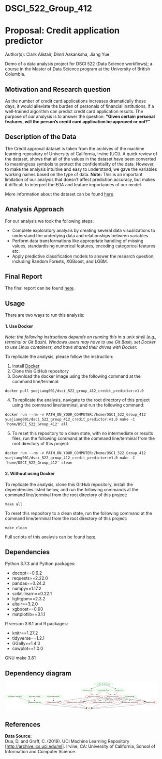 # DSCI_522_Group_412

# Proposal: Credit application predictor

Author(s): Clark Alistair, Dimri Aakanksha, Jiang Yue

Demo of a data analysis project for DSCI 522 (Data Science workflows); a course in the Master of Data Science program at the University of British Columbia.

## Motivation and Research question

As the number of credit card applications increases dramatically these days, it would alleviate the burden of personals of financial institutions, if a well-trained algorithm can predict credit card application results. The purpose of our analysis is to answer the question: **"Given certain personal features, will the person’s credit card application be approved or not?"**

## Description of the Data

The Credit approval dataset is taken from the archives of the machine learning repository of University of California, Irvine (UCI). A quick review of the dataset, shows that all of the values in the dataset have been converted to meaningless symbols to protect the confidentiality of the data. However, to make the analysis intuitive and easy to understand, we gave the variables working names based on the type of data. **Note:** This is an important limitation of our analysis that doesn't affect prediction accuracy, but makes it difficult to interpret the EDA and feature importances of our model.

More information about the dataset can be found [here](http://archive.ics.uci.edu/ml/datasets/credit+approval).

## Analysis Approach

For our analysis we took the following steps:

- Complete exploratory analysis by creating several data visualizations to understand the underlying data and relationships between variables
- Perform data transformations like appropriate handling of missing values, standardising numerical features, encoding categorical features etc.
- Apply predictive classification models to answer the research question, including Random Forests, XGBoost, and LGBM.

## Final Report
The final report can be found [here](https://github.com/UBC-MDS/DSCI_522_Group_412/blob/master/doc/Report_final.md).

## Usage

There are two ways to run this analysis:

#### 1. Use Docker

*Note: the following instructions depends on running this in a unix shell (e.g., terminal or Git Bash). Windows users may have to use Git Bash, set Docker to use Linux containers, and have shared their drives with Docker.*

To replicate the analysis, please follow the instruction:

1. Install [Docker](https://www.docker.com/get-started)
2. Clone this GitHub repository
3. Download the docker image using the following command at the command line/terminal:

```
docker pull yuejiang001/dsci_522_group_412_credit_predictor:v1.0
```

4. To replicate the analysis, navigate to the root directory of this project using the command line/terminal, and run the following command:

```
docker run --rm -v PATH_ON_YOUR_COMPUTER:/home/DSCI_522_Group_412 yuejiang001/dsci_522_group_412_credit_predictor:v1.0 make -C 'home/DSCI_522_Group_412' all
```

5. To reset this repository to a clean state, with no intermediate or results files, run the following command at the command line/terminal from the root directory of this project:

```
docker run --rm -v PATH_ON_YOUR_COMPUTER:/home/DSCI_522_Group_412 yuejiang001/dsci_522_group_412_credit_predictor:v1.0 make -C 'home/DSCI_522_Group_412' clean
```

#### 2. Without using Docker

To replicate the analysis, clone this GitHub repository, install the dependencies listed below, and run the following commands at the command line/terminal from the root directory of this project:

```
make all
```

To reset this repository to a clean state, run the following command at the command line/terminal from the root directory of this project:

```
make clean
```

Full scripts of this analysis can be found [here](https://github.com/UBC-MDS/DSCI_522_Group_412/tree/master/src).

## Dependencies
Python 3.7.3 and Python packages:

- docopt==0.6.2     
- requests==2.22.0     
- pandas==0.24.2  
- numpy==1.17.2
- scikit-learn==0.22.1 
- lightgbm==2.3.2
- altair==3.2.0
- xgboost==0.90
- matplotlib==3.1.1

R version 3.6.1 and R packages:    
- knitr==1.27.2
- tidyverse==1.2.1
- GGally==1.4.0
- cowplot==1.0.0

GNU make 3.81

## Dependency diagram
![Dependency diagram](Makefile.png)

## References
**Data Source:**    
Dua, D. and Graff, C. (2019). UCI Machine Learning Repository [http://archive.ics.uci.edu/ml]. Irvine, CA: University of California, School of Information and Computer Science.

